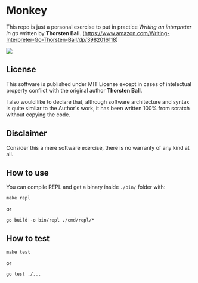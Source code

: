 # Monkey

This repo is just a personal exercise to put in practice *Writing an interpreter in go*
written by **Thorsten Ball**. (https://www.amazon.com/Writing-Interpreter-Go-Thorsten-Ball/dp/3982016118)

<img src="https://images-na.ssl-images-amazon.com/images/I/31C139bzhML._SX348_BO1,204,203,200_.jpg">

## License

This software is published under MIT License except in cases of intelectual property conflict
with the original author **Thorsten Ball**.

I also would like to declare that, although software architecture and syntax is quite
similar to the Author's work, it has been written 100% from scratch without copying the code.

## Disclaimer

Consider this a mere software exercise, there is no warranty of any kind at all.


## How to use

You can compile REPL and get a binary inside `./bin/` folder with:

```shell
make repl
```

or

```shell
go build -o bin/repl ./cmd/repl/*
```

## How to test

```shell
make test
```

or

```shell
go test ./...
```

